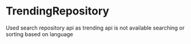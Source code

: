 # TrendingRepository
Used search repository api as trending api is not available
searching or sorting based on language

